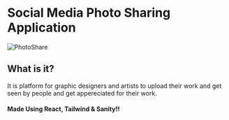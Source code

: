# Social Media Photo Sharing Application
![PhotoShare](https://user-images.githubusercontent.com/64892076/162806401-c3d4b2f3-2f11-419f-81f7-886ffc910fab.png)


## What is it?
It is platform for graphic designers and artists to upload their work and get seen by people and get appereciated for their work.

#### Made Using React, Tailwind & Sanity!!


